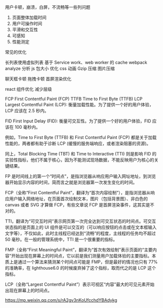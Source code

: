 用户卡顿，崩溃，白屏，不流畅等一些列问题

1. 页面整体加载时间
2. 用户可操作时间
3. 平滑和交互性
4. 可感知
5. 性能测定

常见的优化

长列表使用虚拟列表
基于 Service work、web worker 的 cache
webpack analyze 分析 js 包大小
优化 css 动画
Gzip 压缩
图片压缩

聊天框卡顿
拖拽卡顿
首屏渲染优化

react 组件优化 减少层级

FCP
First Contentful Paint (FCP)
TTFB
Time to First Byte (TTFB)
LCP
Largest Contentful Paint (LCP): 衡量加载性能。为了提供一个好的用户体验，LCP 应该在 2.5 秒内。

FID
First Input Delay (FID): 衡量可交互性。为了提供一个好的用户体验，FID 应该在 100 毫秒内。

例如，Time to First Byte (TTFB) 和 First Contentful Paint (FCP) 都是关于加载性能的，两者都有助于诊断 LCP (缓慢的服务端响应，或者渲染阻塞的资源)。

同上，Total Blocking Time (TBT) 和 Time to Interactive (TTI) 则是影响 FID 的实验性指标，他们不属于核心，因为不能测试现场数据，不能反映用户为核心的关键结果。

FP 是时间线上的第一个“时间点”，是指浏览器从响应用户输入网址地址，到浏览器开始显示内容的时间，简而言之就是浏览器第一次发生变化的时间。

FCP（全称“First Contentful Paint”，翻译为“首次内容绘制”），是指浏览器从响应用户输入网络地址，在页面首次绘制文本，图片（包括背景图）、非白色的 canvas 或者 SVG 才算做 FCP，有些文章说 FCP 是首屏渲染事件，这其实是不对的。

TTI，翻译为“可交互时间”表示网页第一次完全达到可交互状态的时间点。可交互状态指的是页面上的 UI 组件是可以交互的（可以响应按钮的点击或在文本框输入文字等），不仅如此，此时主线程已经达到“流畅”的程度，主线程的任务均不超过 50 毫秒。在一般的管理系统中，TTI 是一个很重要的指标。

FMP（全称“First Meaningful Paint”，翻译为“首次有效绘制”表示页面的“主要内容”开始出现在屏幕上的时间点，它以前是我们测量用户加载体验的主要指标。本质上是通过一个算法来猜测某个时间点可能是 FMP，但是最好的情况也只有 77%的准确率，在 lighthouse6.0 的时候废弃掉了这个指标，取而代之的是 LCP 这个指标。

LCP（全称“Largest Contentful Paint”）表示可视区“内容”最大的可见元素开始出现在屏幕上的时间点。

https://mp.weixin.qq.com/s/rA2gv3nKoUfcchdYBAdykg
